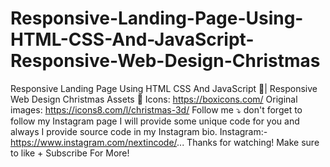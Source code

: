 # Responsive-Landing-Page-Using-HTML-CSS-And-JavaScript-Responsive-Web-Design-Christmas
Responsive Landing Page Using HTML CSS And JavaScript 🎄| Responsive Web Design Christmas  Assets 📁 Icons: https://boxicons.com/ Original images: https://icons8.com/l/christmas-3d/   Follow me ⤵️  don't forget to follow my Instagram page I will provide some unique code for you and always I provide source code in my Instagram bio.   Instagram:- https://www.instagram.com/nextincode/...   Thanks for watching! Make sure to like + Subscribe For More!
